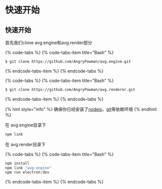 # 快速开始

## 快速开始

首先我们clone avg.engine和avg.render部分

{% code-tabs %}
{% code-tabs-item title="Bash" %}
```bash
$ git clone https://github.com/AngryPowman/avg.engine.git
```
{% endcode-tabs-item %}
{% endcode-tabs %}

{% code-tabs %}
{% code-tabs-item title="Bash" %}
```bash
$ git clone https://github.com/AngryPowman/avg.renderer.git
```
{% endcode-tabs-item %}
{% endcode-tabs %}

{% hint style="info" %}
确保你已经安装了[nodejs](https://nodejs.org/en/)，[git](https://git-scm.com/)等依赖环境
{% endhint %}

在 avg.engine目录下

```bash
npm link
```

在 avg.render目录下

{% code-tabs %}
{% code-tabs-item title="Bash" %}
```bash
npm install
npm link "avg-engine"
npm run electron:dev
```
{% endcode-tabs-item %}
{% endcode-tabs %}



